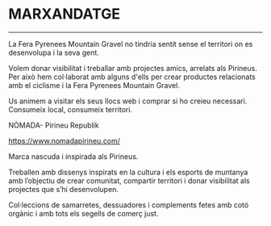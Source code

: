 # MARXANDATGE

---

La Fera Pyrenees Mountain Gravel no tindria sentit sense el territori on es desenvolupa i la seva gent.

Volem donar visibilitat i treballar amb projectes amics, arrelats als Pirineus. Per això hem col·laborat amb alguns d'ells per crear productes relacionats amb el ciclisme i la Fera Pyrenees Mountain Gravel.

Us animem a visitar els seus llocs web i comprar si ho creieu necessari.
Consumeix local, consumeix territori.

NÒMADA- Pirineu Republik

<https://www.nomadapirineu.com/>

Marca nascuda i inspirada als Pirineus.

Treballen amb dissenys inspirats en la cultura i els esports de muntanya amb l’objectiu de crear comunitat, compartir territori i donar visibilitat als projectes que s’hi desenvolupen.

Col·leccions de samarretes, dessuadores i complements fetes amb cotó orgànic i amb tots els segells de comerç just.
